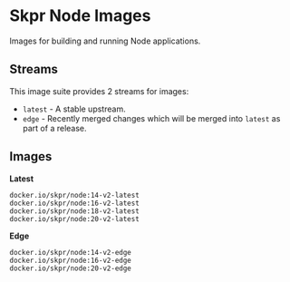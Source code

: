 Skpr Node Images
================

Images for building and running Node applications.

## Streams

This image suite provides 2 streams for images:

* `latest` - A stable upstream.
* `edge` - Recently merged changes which will be merged into `latest` as part of a release.

## Images

**Latest**

```
docker.io/skpr/node:14-v2-latest
docker.io/skpr/node:16-v2-latest
docker.io/skpr/node:18-v2-latest
docker.io/skpr/node:20-v2-latest
```

**Edge**

```
docker.io/skpr/node:14-v2-edge
docker.io/skpr/node:16-v2-edge
docker.io/skpr/node:20-v2-edge
```
